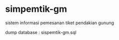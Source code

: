 # simpemtik-gm
sistem informasi  pemesanan tiket pendakian gunung


dump database : sispemtik-gm.sql

